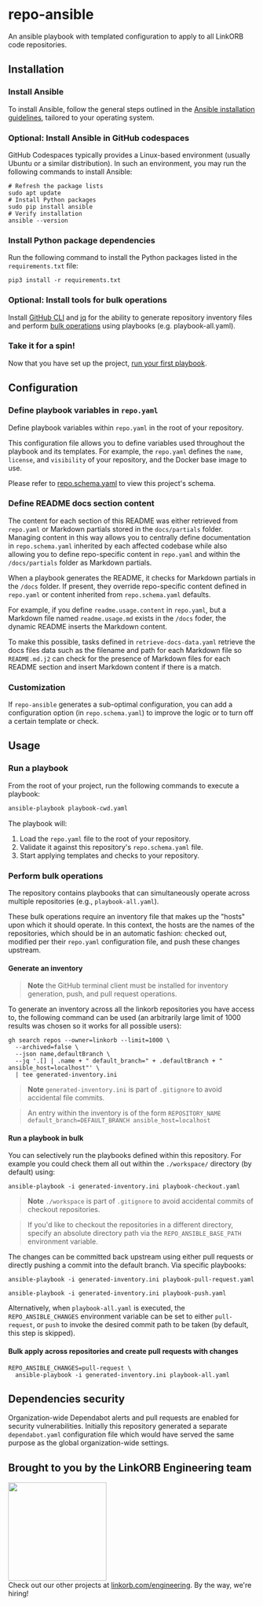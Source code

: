 <!-- Managed by https://github.com/linkorb/repo-ansible. Manual changes will be overwritten. -->
repo-ansible
============

An ansible playbook with templated configuration to apply to all LinkORB code repositories.



## Installation

### Install Ansible

To install Ansible, follow the general steps outlined in the [Ansible installation guidelines](https://docs.ansible.com/ansible/latest/installation_guide/index.html), tailored to your operating system.

### Optional: Install Ansible in GitHub codespaces

GitHub Codespaces typically provides a Linux-based environment (usually Ubuntu or a similar distribution). In such an environment, you may run the following commands to install Ansible:

```shell
# Refresh the package lists
sudo apt update
# Install Python packages
sudo pip install ansible
# Verify installation
ansible --version
```

### Install Python package dependencies

Run the following command to install the Python packages listed in the `requirements.txt` file:

```shell
pip3 install -r requirements.txt
```

### Optional: Install tools for bulk operations

Install [GitHub CLI](https://cli.github.com/) and [jq](https://jqlang.github.io/jq/) for the ability to generate repository inventory files and perform [bulk operations](#perform-bulk-operations) using playbooks (e.g. playbook-all.yaml).

### Take it for a spin!

Now that you have set up the project, [run your first playbook](#run-a-playbook).
## Configuration 

### Define playbook variables in `repo.yaml`

Define playbook variables within `repo.yaml` in the root of your repository.

This configuration file allows you to define variables used throughout the playbook and its templates. For example, the `repo.yaml` defines the `name`, `license`, and `visibility` of your repository, and the Docker base image to use.

Please refer to [repo.schema.yaml](repo.schema.yaml) to view this project's schema.

### Define README docs section content

The content for each section of this README was either retrieved from `repo.yaml` or Markdown partials stored in the `docs/partials` folder. Managing content in this way allows you to centrally define documentation in `repo.schema.yaml` inherited by each affected codebase while also allowing you to define repo-specific content in `repo.yaml` and within the `/docs/partials` folder as Markdown partials.

When a playbook generates the README, it checks for Markdown partials in the `/docs` folder. If present, they override repo-specific content defined in `repo.yaml` or content inherited from `repo.schema.yaml` defaults. 

For example, if you define `readme.usage.content` in `repo.yaml`, but a Markdown file named `readme.usage.md` exists in the `/docs` foder, the dynamic README inserts the Markdown content.

To make this possible, tasks defined in `retrieve-docs-data.yaml` retrieve the docs files data such as the filename and path for each Markdown file so `README.md.j2` can check for the presence of Markdown files for each README section and insert Markdown content if there is a match.

### Customization

If `repo-ansible` generates a sub-optimal configuration, you can add a configuration option (in `repo.schema.yaml`) to improve the logic or to turn off a certain template or check.

## Usage

### Run a playbook

From the root of your project, run the following commands to execute a playbook:

```sh
ansible-playbook playbook-cwd.yaml
```

The playbook will:

1. Load the `repo.yaml` file to the root of your repository.
2. Validate it against this repository's `repo.schema.yaml` file.
3. Start applying templates and checks to your repository.

### Perform bulk operations

The repository contains playbooks that can simultaneously operate across multiple repositories (e.g., `playbook-all.yaml`).

These bulk operations require an inventory file that makes up the "hosts" upon which it should operate. In this
context, the hosts are the names of the repositories, which should be in an automatic fashion: checked out, modified per
their `repo.yaml` configuration file, and push these changes upstream.

#### Generate an inventory

> **Note** the GitHub terminal client must be installed for inventory generation, push, and pull request operations.

To generate an inventory across all the linkorb repositories you have access to, the following command can be
used (an arbitrarily large limit of 1000 results was chosen so it works for all possible users):

```shell
gh search repos --owner=linkorb --limit=1000 \
  --archived=false \
  --json name,defaultBranch \
  --jq '.[] | .name + " default_branch=" + .defaultBranch + " ansible_host=localhost"' \
  | tee generated-inventory.ini
```

> **Note** `generated-inventory.ini` is part of `.gitignore` to avoid accidental file commits.

> An entry within the inventory is of the form `REPOSITORY_NAME default_branch=DEFAULT_BRANCH ansible_host=localhost`

#### Run a playbook in bulk

You can selectively run the playbooks defined within this repository. For example you
could check them all out within the `./workspace/` directory (by default) using:

```shell
ansible-playbook -i generated-inventory.ini playbook-checkout.yaml
```

> **Note** `./workspace` is part of `.gitignore` to avoid accidental commits of checkout repositories.

> If you'd like to checkout the repositories in a different directory, specify an absolute directory path via the
> `REPO_ANSIBLE_BASE_PATH` environment variable.

The changes can be committed back upstream using either pull requests or directly pushing a commit into the
default branch. Via specific playbooks:

```shell
ansible-playbook -i generated-inventory.ini playbook-pull-request.yaml
```

```shell
ansible-playbook -i generated-inventory.ini playbook-push.yaml
```

Alternatively, when `playbook-all.yaml` is executed, the `REPO_ANSIBLE_CHANGES` environment variable can be set to
either `pull-request`, or `push` to invoke the desired commit path to be taken (by default, this step is skipped).

#### Bulk apply across repositories and create pull requests with changes

```shell
REPO_ANSIBLE_CHANGES=pull-request \
  ansible-playbook -i generated-inventory.ini playbook-all.yaml
```
## Dependencies security

Organization-wide Dependabot alerts and pull requests are enabled for security vulnerabilities. Initially this
repository generated a separate `dependabot.yaml` configuration file which would have served the same purpose as the
global organization-wide settings.


## Brought to you by the LinkORB Engineering team

<img src="http://www.linkorb.com/d/meta/tier1/images/linkorbengineering-logo.png" width="200px" /><br />
Check out our other projects at [linkorb.com/engineering](http://www.linkorb.com/engineering).
By the way, we're hiring!

